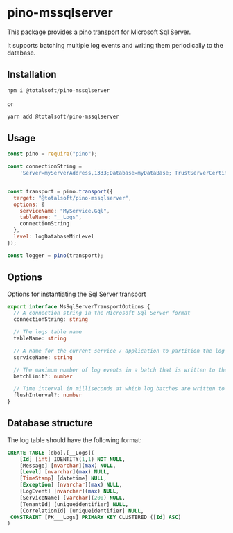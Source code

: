 # pino-mssqlserver

This package provides a [pino transport](https://github.com/pinojs/pino/blob/master/docs/transports.md) for Microsoft Sql Server.

It supports batching multiple log events and writing them periodically to the database.

## Installation

```javascript
npm i @totalsoft/pino-mssqlserver
```

or

```javascript
yarn add @totalsoft/pino-mssqlserver
```

## Usage

```javascript
const pino = require("pino");

const connectionString =
    'Server=myServerAddress,1333;Database=myDataBase; TrustServerCertificate=True;User Id=myUsername;Password=myPassword; MultipleActiveResultSets=true;'


const transport = pino.transport({
  target: "@totalsoft/pino-mssqlserver",
  options: {
    serviceName: "MyService.Gql",
    tableName: "__Logs",
    connectionString
  },
  level: logDatabaseMinLevel
});

const logger = pino(transport);
```

## Options
Options for instantiating the Sql Server transport

```typescript
export interface MsSqlServerTransportOptions {
  // A connection string in the Microsoft Sql Server format
  connectionString: string

  // The logs table name
  tableName: string

  // A name for the current service / application to partition the log table
  serviceName: string

  // The maximum number of log events in a batch that is written to the database (default 20)
  batchLimit?: number

  // Time interval in milliseconds at which log batches are written to the database (default 2000)
  flushInterval?: number
}
```

## Database structure

The log table should have the following format:
```sql
CREATE TABLE [dbo].[__Logs](
	[Id] [int] IDENTITY(1,1) NOT NULL,
	[Message] [nvarchar](max) NULL,
	[Level] [nvarchar](max) NULL,
	[TimeStamp] [datetime] NULL,
	[Exception] [nvarchar](max) NULL,
	[LogEvent] [nvarchar](max) NULL,
	[ServiceName] [varchar](200) NULL,
	[TenantId] [uniqueidentifier] NULL,
	[CorrelationId] [uniqueidentifier] NULL,
 CONSTRAINT [PK___Logs] PRIMARY KEY CLUSTERED ([Id] ASC)
)
```